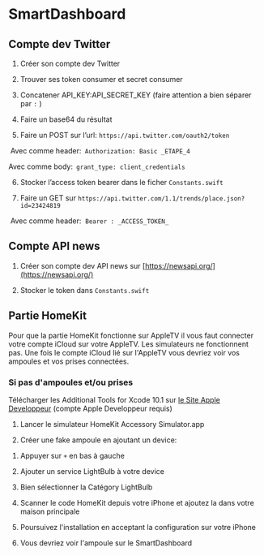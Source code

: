 # SmartDashboard

## Compte dev Twitter

1) Créer son compte dev Twitter

2) Trouver ses token consumer et secret consumer

3) Concatener API_KEY:API_SECRET_KEY (faire attention a bien séparer par `:` )

4) Faire un base64 du résultat

5) Faire un POST sur l’url: `https://api.twitter.com/oauth2/token`

 Avec comme header:``` Authorization: Basic _ETAPE_4  ```

Avec comme body:``` grant_type: client_credentials```

6) Stocker l’access token bearer dans le ficher `Constants.swift`

7) Faire un GET sur `https://api.twitter.com/1.1/trends/place.json?id=23424819`

 Avec comme header:  ```Bearer : _ACCESS_TOKEN_```

## Compte API news

1) Créer son compte dev API news sur [https://newsapi.org/](https://newsapi.org/)

2) Stocker le token dans ```Constants.swift```

## Partie HomeKit

Pour que la partie HomeKit fonctionne sur AppleTV il vous faut connecter votre compte iCloud sur votre AppleTV. Les simulateurs ne fonctionnent pas.
Une fois le compte iCloud lié sur l'AppleTV vous devriez voir vos ampoules et vos prises connectées.

### Si pas d'ampoules et/ou prises

Télécharger les Additional Tools for Xcode 10.1 sur [le Site Apple Developpeur](https://download.developer.apple.com/Developer_Tools/Additional_Tools_for_Xcode_10.1/Additional_Tools_for_Xcode_10.1.dmg) (compte Apple Developpeur requis)

1) Lancer le simulateur HomeKit Accessory Simulator.app

2) Créer une fake ampoule en ajoutant un device:
  1. Appuyer sur `+` en bas à gauche
  
  2. Ajouter un service LightBulb à votre device

  3. Bien sélectionner la Catégory LightBulb

  4. Scanner le code HomeKit depuis votre iPhone et ajoutez la dans votre maison principale

  5. Poursuivez l'installation en acceptant la configuration sur votre iPhone

  6. Vous devriez voir l'ampoule sur le SmartDashboard
